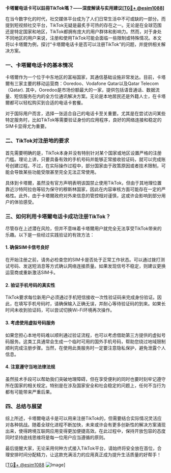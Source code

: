 **卡塔爾电话卡可以註冊TikTok嗎？——深度解读与实用建议[[TG💪+ @esim1088](https://t.me/s/esim1088)]**

在当今数字化的时代，社交媒体平台成为了人们日常生活中不可或缺的一部分。而提到短视频社交平台，TikTok无疑是最炙手可热的存在之一。无论是在全球范围还是特定国家和地区，TikTok都拥有庞大的用户群体和影响力。然而，对于身处不同地区的用户来说，注册和使用TikTok可能会面临一些限制或特殊情况。本文将以卡塔爾为例，探讨“卡塔爾电话卡是否可以注册TikTok”的问题，并提供相关解决方案。

### 一、卡塔爾电话卡的基本情况

卡塔爾作为一个位于中东地区的富裕国家，其通信基础设施非常发达。目前，卡塔爾有三家主要的移动运营商：Ooredoo、Vodafone Qatar以及Qatar Telecom（Qatar). 其中，Ooredoo是市场份额最大的一家，提供包括语音通话、数据流量、短信服务在内的全方位通讯解决方案。无论是本地居民还是外籍人士，在卡塔爾都可以轻松购买到合适的电话卡套餐。

对于国际用户而言，选择一张适合自己的电话卡至关重要。尤其是在尝试访问某些特定服务时，比如TikTok等需要验证身份的应用程序，良好的网络连接和稳定的SIM卡显得尤为重要。

### 二、TikTok对注册地的要求

首先需要明确的是，TikTok本身并没有特别针对某个国家或地区设置严格的注册门槛。理论上讲，只要具备有效的手机号码并能够正常接收验证码，就可以完成账号创建过程。不过，在实际操作过程中，部分国家由于政策原因或者技术限制，可能会导致某些功能受限甚至完全无法正常使用。

具体到卡塔爾，虽然没有官方声明表明该国禁止使用TikTok，但由于其地理位置靠近沙特阿拉伯等较为保守的穆斯林国家，因此在内容审核方面可能存在一定的严格性。此外，由于卡塔爾政府对外来信息的管控相对谨慎，这或许会影响到部分用户的体验感受。

### 三、如何利用卡塔爾电话卡成功注册TikTok？

尽管存在上述潜在风险，但并不意味着卡塔爾用户就完全无法享受TikTok带来的乐趣。以下是一些经过实践验证的有效方法：

#### 1. 确保SIM卡信号良好
在开始注册之前，请务必检查您的SIM卡是否处于正常工作状态。可以通过拨打测试号码、发送短消息等方式确认网络连接质量。如果发现信号不稳定，则建议更换运营商或重新激活SIM卡。

#### 2. 验证手机号码的真实性
TikTok要求每位新用户必须通过手机短信接收一次性验证码来完成身份验证。因此，在填写手机号码时，请确保输入正确无误，并耐心等待验证码的到来。如果长时间未收到验证码，可以尝试切换Wi-Fi环境再次操作。

#### 3. 考虑使用虚拟号码服务
如果您担心本地号码难以顺利通过验证流程，也可以考虑借助第三方提供的虚拟号码服务。这类工具通常会生成一个临时可用的国外手机号码，帮助您绕过地域限制顺利完成注册步骤。当然，在使用此类服务时一定要注意隐私保护，避免泄露个人信息。

#### 4. 注意遵守当地法律法规
虽然技术手段可以帮助我们突破地理障碍，但在享受便利的同时也要时刻牢记遵守所在国家的相关规定。特别是在涉及国家安全和社会稳定的问题上，任何不当行为都有可能带来严重后果。

### 四、总结与展望

综上所述，卡塔爾电话卡是可以用来注册TikTok的，但需要结合实际情况灵活应对各种挑战。随着全球化进程不断加快，未来或许会有更多创新性的解决方案涌现出来，使得跨境互联网应用变得更加便捷高效。在此过程中，保持开放包容的态度同时坚持底线思维将是每一位用户应当遵循的原则。

最后提醒大家，无论采用何种方式接入TikTok平台，请始终将安全放在首位，合理安排时间分配精力，让这款充满活力的应用真正成为提升生活质量的好帮手！

[[TG💪+ @esim1088](https://t.me/s/esim1088) ![Image](https://i.postimg.cc/4NQfJmqS/Snipaste-2025-05-13-00-14-12.png)]